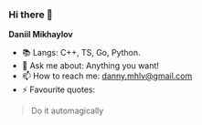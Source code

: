### Hi there 👋

**Daniil Mikhaylov**

- 📚 Langs: C++, TS, Go, Python.
- 💬 Ask me about: Anything you want!
- 📫 How to reach me: danny.mhlv@gmail.com
- ⚡ Favourite quotes:

> Do it automagically
